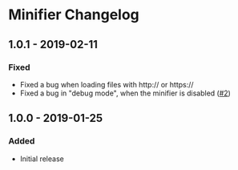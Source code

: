 # Minifier Changelog

## 1.0.1 - 2019-02-11
### Fixed
- Fixed a bug when loading files with http:// or https://
- Fixed a bug in "debug mode", when the minifier is disabled ([#2](https://github.com/bitboxde/minifier/issues/2))

## 1.0.0 - 2019-01-25
### Added
- Initial release
